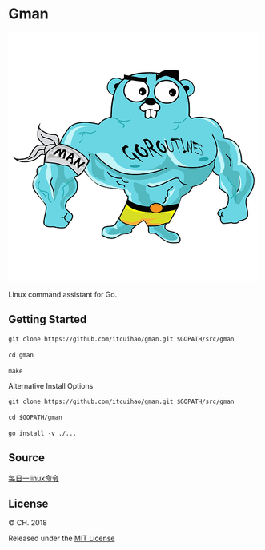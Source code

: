 # Gman

![.](./image/man.png)

Linux command assistant for Go.

## Getting Started

```
git clone https://github.com/itcuihao/gman.git $GOPATH/src/gman

cd gman

make
```

Alternative Install Options

```
git clone https://github.com/itcuihao/gman.git $GOPATH/src/gman

cd $GOPATH/gman

go install -v ./...
```

## Source

[每日一linux命令](http://www.cnblogs.com/peida/tag/每日一linux命令/)

## License

© CH. 2018

Released under the [MIT License](https://github.com/itcuihao/gman/blob/master/License)
